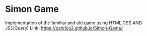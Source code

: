 # Simon Game

 Implementation of the familiar and old game using HTML,CSS AND JS(JQuery)
 Link: https://oshrico2.github.io/Simon-Game/
